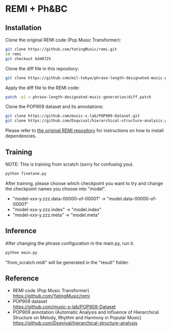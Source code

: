 # REMI + Ph&BC

## Installation
Clone the original REMI code (Pop Music Transformer):
```sh
git clone https://github.com/YatingMusic/remi.git
cd remi
git checkout 6d40725
```

Clone the diff file in this repository:
```sh
git clone https://github.com/mil-tokyo/phrase-length-designated-music-generation.git -b master --single-branch
```

Apply the diff file to the REMI code:
```sh
patch -p1 < phrase-length-designated-music-generation/diff.patch
```

Clone the POP909 dataset and its annotations:
```sh
git clone https://github.com/music-x-lab/POP909-Dataset.git
git clone https://github.com/Dsqvival/hierarchical-structure-analysis.git
```

Please refer to [the original REMI repository](https://github.com/YatingMusic/remi) for instructions on how to install dependencies.

## Training
NOTE: This is training from scratch (sorry for confusing you).
```sh
python finetune.py
```
After training, please choose which checkpoint you want to try and change the checkpoint names you choose into "model".
- "model-xxx-y.zzz.data-00000-of-00001" → "model.data-00000-of-00001"
- "model-xxx-y.zzz.index" → "model.index"
- "model-xxx-y.zzz.meta" → "model.meta"

## Inference
After changing the phrase configuration in the main.py, run it.
```sh
python main.py
```
"from_scratch.midi" will be generated in the "result" folder.


## Reference
- REMI code (Pop Music Transformer)  
https://github.com/YatingMusic/remi
- POP909 dataset  
https://github.com/music-x-lab/POP909-Dataset
- POP909 annotation (Automatic Analysis and Influence of Hierarchical Structure on Melody, Rhythm and Harmony in Popular Music)  
https://github.com/Dsqvival/hierarchical-structure-analysis
